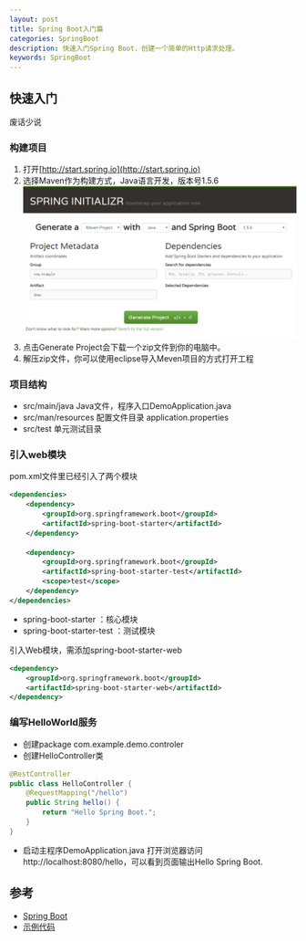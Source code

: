 ```yaml
---
layout: post
title: Spring Boot入门篇
categories: SpringBoot
description: 快速入门Spring Boot，创建一个简单的Http请求处理。
keywords: SpringBoot
---
```


## 快速入门

废话少说

### 构建项目
1. 打开[http://start.spring.io](http://start.spring.io)
2. 选择Maven作为构建方式，Java语言开发，版本号1.5.6
![spring_start.png](/images/blog/spring_start.png)
3. 点击Generate Project会下载一个zip文件到你的电脑中。
4. 解压zip文件，你可以使用eclipse导入Meven项目的方式打开工程
### 项目结构

* src/main/java Java文件，程序入口DemoApplication.java
* src/man/resources 配置文件目录 application.properties
* src/test 单元测试目录

### 引入web模块
pom.xml文件里已经引入了两个模块
```xml
<dependencies>
	<dependency>
		<groupId>org.springframework.boot</groupId>
		<artifactId>spring-boot-starter</artifactId>
	</dependency>

	<dependency>
		<groupId>org.springframework.boot</groupId>
		<artifactId>spring-boot-starter-test</artifactId>
		<scope>test</scope>
	</dependency>
</dependencies>
```
* spring-boot-starter ：核心模块
* spring-boot-starter-test ：测试模块

引入Web模块，需添加spring-boot-starter-web
```xml
<dependency>
	<groupId>org.springframework.boot</groupId>
	<artifactId>spring-boot-starter-web</artifactId>
</dependency>
```
### 编写HelloWorld服务

* 创建package com.example.demo.controler
* 创建HelloController类
```java
@RestController
public class HelloController {
    @RequestMapping("/hello")
    public String hello() {
        return "Hello Spring Boot.";
    }
}
```
* 启动主程序DemoApplication.java 打开浏览器访问http://localhost:8080/hello，可以看到页面输出Hello Spring Boot.

## 参考

* [Spring Boot](http://projects.spring.io/spring-boot/)
* [示例代码](https://github.com/zhousuhang/springboot/tree/master/springboot-start)
